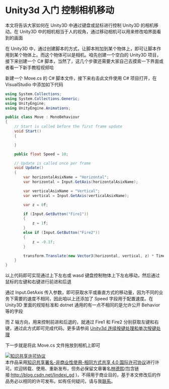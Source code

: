 # Unity3d 入门 控制相机移动

本文将告诉大家如何在 Unity3D 中通过键盘或鼠标进行控制 Unity3D 的相机移动。在 Unity3D 中的相机相当于人的视角，通过移动相机可以用来修改咱界面看到的画面

<!--more-->
<!-- CreateTime:2021/5/15 17:10:45 -->


在 Unity3D 中，通过创建脚本的方式，让脚本附加到某个物体上，即可让脚本作用到某个物体上。而这个物体可以是相机。咱先创建一个空白的 Unity3D 项目，接下来创建一个 C# 脚本，当然了，这几个步骤还需要大家自己去摸索一下界面或者看一下新手教程视频哈

新建一个 Move.cs 的 C# 脚本文件，接下来右击此文件使用 C# 项目打开，在 VisualStudio 中添加如下代码

```csharp
using System.Collections;
using System.Collections.Generic;
using UnityEngine;
using UnityEngine.Animations;

public class Move : MonoBehaviour
{
    // Start is called before the first frame update
    void Start()
    {

    }

    public float Speed = 10;

    // Update is called once per frame
    void Update()
    {
        var horizontalAsixName = "Horizontal";
        var horizontal = Input.GetAxis(horizontalAsixName);

        var verticalAsixName = "Vertical";
        var vertical = Input.GetAxis(verticalAsixName);

        var z = 0f;

        if (Input.GetButton("Fire1"))
        {
            z = 1f;
        }
        else if (Input.GetButton("Fire2"))
        {
            z = -0.1f;
        }

        transform.Translate(new Vector3(horizontal, vertical, z) * Time.deltaTime * Speed, Space.World);
    }
}
```

以上代码即可实现通过上下左右或 wasd 键盘控制物体上下左右移动，然后通过鼠标的左键和右键进行前进和后退

通过 Input.GetAxis 传入参数，即可获取水平或垂直方式的移动量，因为不同的业务下需要的速度不相同，因此咱以上还添加了 Speed 字段用于配置速度。在 Unity3D 里面的规矩标准和 dotnet 通用的有一点不相同的是允许公开 Behavior 等的字段

而 Z 轴方向，用来控制前进和后退的，就通过 Fire1 和 Fire2 分别获取左键和右键，通过此方式即可完成代码。更多请参阅 [Unity3d 连续按键处理和单次按键处理](https://blog.lindexi.com/post/Unity3d-%E8%BF%9E%E7%BB%AD%E6%8C%89%E9%94%AE%E5%A4%84%E7%90%86%E5%92%8C%E5%8D%95%E6%AC%A1%E6%8C%89%E9%94%AE%E5%A4%84%E7%90%86.html )

下一步就是将此 Move.cs 文件拖放到相机上即可

<a rel="license" href="http://creativecommons.org/licenses/by-nc-sa/4.0/"><img alt="知识共享许可协议" style="border-width:0" src="https://licensebuttons.net/l/by-nc-sa/4.0/88x31.png" /></a><br />本作品采用<a rel="license" href="http://creativecommons.org/licenses/by-nc-sa/4.0/">知识共享署名-非商业性使用-相同方式共享 4.0 国际许可协议</a>进行许可。欢迎转载、使用、重新发布，但务必保留文章署名[林德熙](http://blog.csdn.net/lindexi_gd)(包含链接:http://blog.csdn.net/lindexi_gd )，不得用于商业目的，基于本文修改后的作品务必以相同的许可发布。如有任何疑问，请与我[联系](mailto:lindexi_gd@163.com)。
